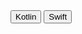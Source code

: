 <div class="tabs">
<div class="tabbar">
  <button data-lang="Kotlin" class="tablinks" onclick="onClickTab(event)">Kotlin</button>
  <button data-lang="Swift" class="tablinks" onclick="onClickTab(event)">Swift</button>
</div>
<div class="tabcontents">
